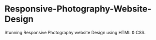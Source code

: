 # Responsive-Photography-Website-Design
Stunning Responsive Photography website Design using HTML &amp; CSS.
